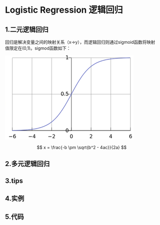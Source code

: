   
# Logistic Regression 逻辑回归
## 1.二元逻辑回归   
回归是解决变量之间的映射关系（x->y），而逻辑回归则通过sigmoid函数将映射值限定在(0,1)。sigmod函数如下：  

![sigmoid](./sigmod.png "sigmoid") 
 

 <script type="text/javascript" src="http://cdn.mathjax.org/mathjax/latest/MathJax.js?config=default"></script> 

 $$  x = \frac{-b \pm \sqrt{b^2 - 4ac}}{2a} $$
## 2.多元逻辑回归  
## 3.tips  

## 4.实例 
 
## 5.代码
